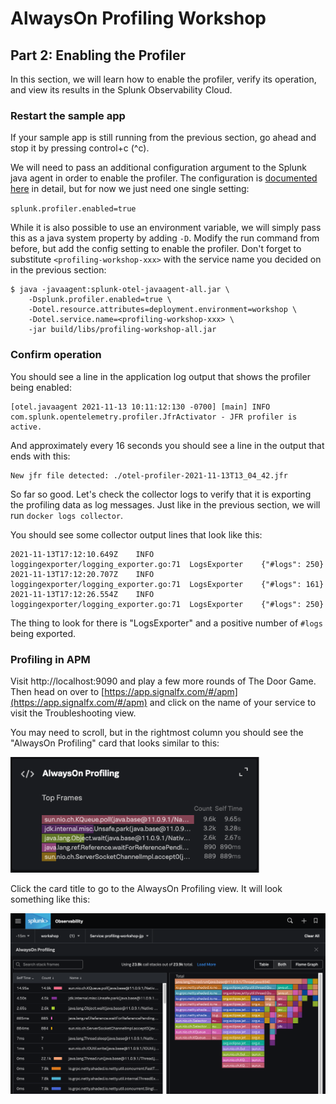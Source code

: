 # AlwaysOn Profiling Workshop

## Part 2: Enabling the Profiler

In this section, we will learn how to enable the profiler, verify its operation,
and view its results in the Splunk Observability Cloud.

### Restart the sample app

If your sample app is still running from the previous section, go ahead and stop it
by pressing control+c (^c).

We will need to pass an additional configuration argument to the Splunk java agent in order to 
enable the profiler. The configuration is [documented here](https://github.com/signalfx/splunk-otel-java/tree/main/profiler#configuration-settings)
in detail, but for now we just need one single setting:

`splunk.profiler.enabled=true`

While it is also possible to use an environment variable, we will simply pass this
as a java system property by adding `-D`. Modify the run command from before, but add
the config setting to enable the profiler. Don't forget to substitute `<profiling-workshop-xxx>`
with the service name you decided on in the previous section:

```
$ java -javaagent:splunk-otel-javaagent-all.jar \
    -Dsplunk.profiler.enabled=true \
    -Dotel.resource.attributes=deployment.environment=workshop \
    -Dotel.service.name=<profiling-workshop-xxx> \
    -jar build/libs/profiling-workshop-all.jar
```

###  Confirm operation

You should see a line in the application log output that shows the profiler being enabled:

```
[otel.javaagent 2021-11-13 10:11:12:130 -0700] [main] INFO com.splunk.opentelemetry.profiler.JfrActivator - JFR profiler is active.
```

And approximately every 16 seconds you should see a line in the output that ends with this:

```
New jfr file detected: ./otel-profiler-2021-11-13T13_04_42.jfr
```

So far so good. Let's check the collector logs to verify that it is exporting
the profiling data as log messages. Just like in the previous section, we will
run `docker logs collector`.

You should see some collector output lines that look like this:

```
2021-11-13T17:12:10.649Z	INFO	loggingexporter/logging_exporter.go:71	LogsExporter	{"#logs": 250}
2021-11-13T17:12:20.707Z	INFO	loggingexporter/logging_exporter.go:71	LogsExporter	{"#logs": 161}
2021-11-13T17:12:26.554Z	INFO	loggingexporter/logging_exporter.go:71	LogsExporter	{"#logs": 250}
```

The thing to look for there is "LogsExporter" and a positive number of `#logs` being exported.

### Profiling in APM

Visit http://localhost:9090 and play a few more rounds of The Door Game.
Then head on over to [https://app.signalfx.com/#/apm](https://app.signalfx.com/#/apm) 
and click on the name of your service to visit the Troubleshooting view.

You may need to scroll, but in the rightmost column you should see the "AlwaysOn Profiling"
card that looks similar to this:

<img src="../images/always-on-profiling.png" alt="always on profiling" width="400px"/>

Click the card title to go to the AlwaysOn Profiling view. It will look something 
like this:

<img src="../images/flamegraph_and_table.png" alt="always on profiling"/>
